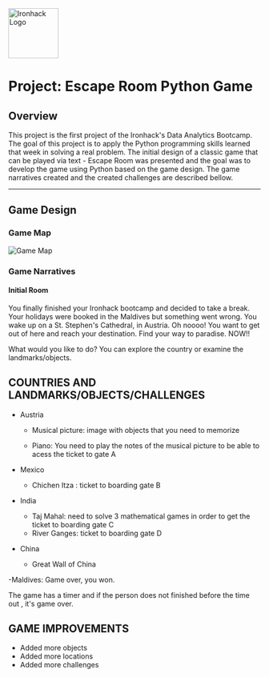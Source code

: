 <img src="https://bit.ly/2VnXWr2" alt="Ironhack Logo" width="100"/>

# Project: Escape Room Python Game

## Overview

This project is the first project of the Ironhack's Data Analytics Bootcamp. The goal of this project is to apply the Python programming skills learned that week in solving a real problem. The initial design of a classic game that can be played via text - Escape Room was presented and the goal was to develop the game using Python based on the game design.
The game narratives created and the created challenges are described bellow.


---

## Game Design

### Game Map

![Game Map](new_game_map.jpg)

### Game Narratives

#### Initial Room

You finally finished your Ironhack bootcamp and decided to take a break. Your holidays were booked in the Maldives but something went wrong. You wake up on a St. Stephen's Cathedral, in Austria. Oh noooo! You want to get out of here and reach your destination. Find your way to paradise. NOW!!

What would you like to do? You can explore the country or examine the landmarks/objects.


## COUNTRIES AND LANDMARKS/OBJECTS/CHALLENGES

 - Austria
    - Musical picture: image with objects that you need to memorize
    
    - Piano: You need to play the notes of the musical picture to be able to acess the ticket to gate A

 - Mexico
    - Chichen Itza : ticket to boarding gate B

 - India
    - Taj Mahal: need to solve 3 mathematical games in order to get the ticket to boarding gate C
    - River Ganges: ticket to boarding gate D

- China
    - Great Wall of China

 -Maldives: Game over, you won.

The game has a timer and if the person does not finished before the time out , it's game over.


## GAME IMPROVEMENTS

- Added more objects
- Added more locations
- Added more challenges 


